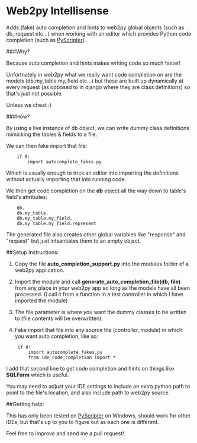 Web2py Intellisense
===================

Adds (fake) auto completion and hints to web2py global objects (such as db, request etc...) when working with an editor which provides Python code completion (such as [PyScripter](https://code.google.com/p/pyscripter/)).

###Why?

Because auto completion and hints makes writing code so much faster! 

Unfortnately in web2py what we really want code completion on are the models (db.my_table.my_field etc...) but these are built up dynamically at every request (as opposed to in django where they are class definitions) so that's just not possible.

Unless we cheat :)

###How?



By using a live instance of db object, we can write dummy class definitions mimicking the tables & fields to a file. 

We can then fake import that file:

        if 0:
            import autocomplete_fakes.py

Which is usually enough to trick an editor into importing the definitions without actually importing that into running code.

We then get code completion on the __db__ object all the way down to table's field's attributes:

        db.
        db.my_table.
        db.my_table.my_field.
        db.my_table.my_field.represent

The generated file also creates other global variables like "response" and "request" but just intsantiates them to an empty object.

##Setup Instructions:

1. Copy the file __auto_completion_support.py__ into the modules folder of a web2py application.
2. Import the module and call __generate_auto_completion_file(db, file)__ from any place in your web2py app so long as the models have all been processed. (I call it from a function in a test controller in which I have imported the module)
3. The file parameter is where you want the dummy classes to be written to (file contents will be overwritten).
4. Fake import that file into any source file (controller, module) in which you want auto completion, like so:

        if 0:
            import autocomplete_fakes.py
            from ide_code_completion import *
            
I add that second line to get code completion and hints on things like __SQLForm__ which is useful.

You may need to adjust your IDE settings to include an extra python path to point to the file's location, and also include path to web2py source.

##Getting help:

This has only been tested on [PyScripter](https://code.google.com/p/pyscripter/) on Windows, should work for other IDEs, but that's up to you to figure out as each one is different.

Feel free to improve and send me a pull request!
